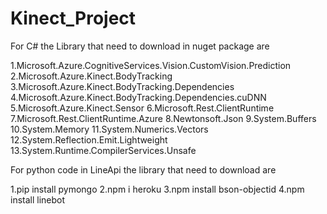 # Kinect_Project
For C# the Library that need to download in nuget package are

1.Microsoft.Azure.CognitiveServices.Vision.CustomVision.Prediction
2.Microsoft.Azure.Kinect.BodyTracking
3.Microsoft.Azure.Kinect.BodyTracking.Dependencies
4.Microsoft.Azure.Kinect.BodyTracking.Dependencies.cuDNN
5.Microsoft.Azure.Kinect.Sensor
6.Microsoft.Rest.ClientRuntime
7.Microsoft.Rest.ClientRuntime.Azure
8.Newtonsoft.Json
9.System.Buffers
10.System.Memory
11.System.Numerics.Vectors
12.System.Reflection.Emit.Lightweight
13.System.Runtime.CompilerServices.Unsafe

For python code in LineApi the library that need to download are

1.pip install pymongo
2.npm i heroku
3.npm install bson-objectid
4.npm install linebot
